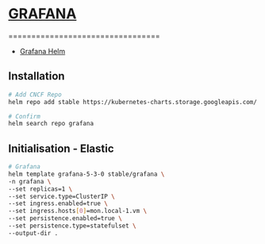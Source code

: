 # [GRAFANA](https://grafana.com/)
=================================
- [Grafana Helm](https://github.com/helm/charts/tree/master/stable/grafana)

## Installation
```bash
# Add CNCF Repo
helm repo add stable https://kubernetes-charts.storage.googleapis.com/ 

# Confirm 
helm search repo grafana
```

## Initialisation - Elastic
```bash
# Grafana
helm template grafana-5-3-0 stable/grafana \
-n grafana \
--set replicas=1 \
--set service.type=ClusterIP \
--set ingress.enabled=true \
--set ingress.hosts[0]=mon.local-1.vm \
--set persistence.enabled=true \
--set persistence.type=statefulset \
--output-dir .
```